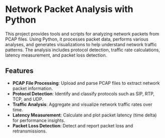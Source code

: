 # Network Packet Analysis with Python

This project provides tools and scripts for analyzing network packets from PCAP files. Using Python, it processes packet data, performs various analyses, and generates visualizations to help understand network traffic patterns. The analysis includes protocol detection, traffic rate calculations, latency measurement, and packet loss detection.

## Features

- **PCAP File Processing**: Upload and parse PCAP files to extract network packet information.
- **Protocol Detection**: Identify and classify protocols such as SIP, RTP, TCP, and UDP.
- **Traffic Analysis**: Aggregate and visualize network traffic rates over time.
- **Latency Measurement**: Calculate and plot packet latency (time delta) for performance insights.
- **Packet Loss Detection**: Detect and report packet loss and retransmissions.
